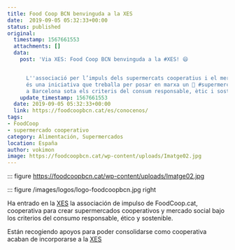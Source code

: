 ```yaml
---
title: Food Coop BCN benvinguda a la XES
date:  2019-09-05 05:32:33+00:00
status: published
original:
  timestamp: 1567661553
  attachments: []
  data:
    post: 'Via XES: Food Coop BCN benvinguda a la #XES! 😄


      L''associació per l’impuls dels supermercats cooperatius i el mercat social
      és una iniciativa que treballa per posar en marxa un 🛒 #supermercatcooperatiu
      a Barcelona sota els criteris del consum responsable, ètic i sostenible.'
    update_timestamp: 1567661553
  date: 2019-09-05 05:32:33+00:00
  link: https://foodcoopbcn.cat/es/conocenos/
tags:
- FoodCoop
- supermercado cooperativo
category: Alimentación, Supermercados
location: España
author: vokimon
image: https://foodcoopbcn.cat/wp-content/uploads/Imatge02.jpg
---
```


::: figure https://foodcoopbcn.cat/wp-content/uploads/Imatge02.jpg

::: figure /images/logos/logo-foodcoopbcn.jpg right

Ha entrado en la [XES](https://xes.cat) la associación de impulso de FoodCoop.cat,
cooperativa para crear supermercados cooperativos y mercado social
bajo los criterios del consumo responsable, ético y sostenible.

Están recogiendo apoyos para poder consolidarse como cooperativa
 acaban de incorporarse a la [XES](https://xes.cat)



